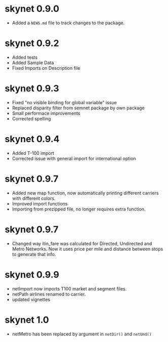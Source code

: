 # skynet 0.9.0

* Added a `NEWS.md` file to track changes to the package.

# skynet 0.9.2

* Added tests
* Added Sample Data
* Fixed Imports on Description file

# skynet 0.9.3

* Fixed "no visible binding for global variable" issue
* Replaced disparity filter from semnet package by own package
* Small performace improvements
* Corrected spelling

# skynet 0.9.4

* Added T-100 import
* Corrected issue with general import for international option

# skynet 0.9.7

* Added new map function, now automatically printing different carriers with different colors.
* Improved import functions
* Importing from prezipped file, no longer requires extra function.

# skynet 0.9.7

* Changed way itin_fare was calculated for Directed, Undirected and Metro Networks. Now it uses price per mile and distance between stops to generate that info.

# skynet 0.9.9

* netImport now imports T100 market and segment files.
* netPath airlines renamed to carrier.
* updated vignettes

# skynet 1.0

* netMetro has been replaced by argument in `netDir()` and `netUnd()`
